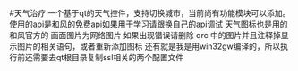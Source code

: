 #天气治疗
一个基于qt的天气控件，支持切换城市，当前尚有功能模块可以添加。
使用的api是和风的免费api如果用于学习请跟换自己的api调试
天气图标也是用的和风官方的
画面图片为网络图片
如果出现错误请删除 qrc 中的图片并且注释掉显示图片的相关语句，或者重新添加图标
还有就是我是用win32gw编译的，所以执行前还需要去qt根目录复制ssl相关的两个配置文件
